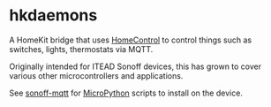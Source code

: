 # hkdaemons


A HomeKit bridge that uses [HomeControl](https://github.com/brutella/hc) to
control things such as switches, lights, thermostats via MQTT.

Originally intended for ITEAD Sonoff devices, this has grown to cover various
other microcontrollers and applications.

See [sonoff-mqtt](https://github.com/davea/sonoff-mqtt) for
[MicroPython](http://micropython.org/) scripts to install on the device.
